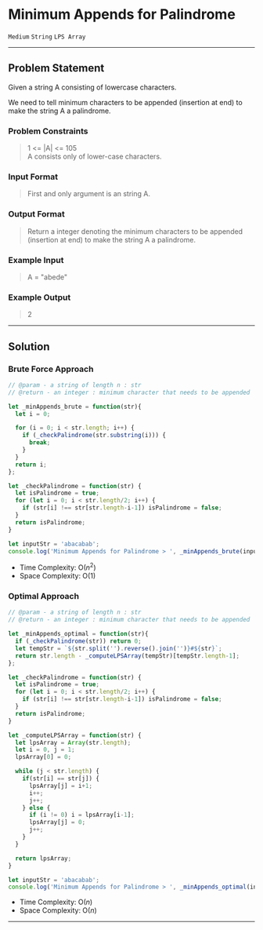 # Minimum Appends for Palindrome

`Medium`
`String`
`LPS Array`

----------

## Problem Statement

Given a string A consisting of lowercase characters.

We need to tell minimum characters to be appended (insertion at end) to make the string A a palindrome.

### Problem Constraints

> 1 <= |A| <= 105  
A consists only of lower-case characters.

### Input Format

> First and only argument is an string A.

### Output Format

> Return a integer denoting the minimum characters to be appended (insertion at end) to make the string A a palindrome.

### Example Input

> A = "abede"

### Example Output

> 2

----------

## Solution

### Brute Force Approach

```javascript
// @param - a string of length n : str
// @return - an integer : minimum character that needs to be appended

let _minAppends_brute = function(str){
  let i = 0;

  for (i = 0; i < str.length; i++) {
    if (_checkPalindrome(str.substring(i))) {
      break;
    }
  }
  return i;
};

let _checkPalindrome = function(str) {
  let isPalindrome = true;
  for (let i = 0; i < str.length/2; i++) {
    if (str[i] !== str[str.length-i-1]) isPalindrome = false;
  }
  return isPalindrome;
}

let inputStr = 'abacabab';
console.log('Minimum Appends for Palindrome > ', _minAppends_brute(inputStr));
```

- Time Complexity: O($n^2$)
- Space Complexity: O($1$)

### Optimal Approach

```javascript
// @param - a string of length n : str
// @return - an integer : minimum character that needs to be appended

let _minAppends_optimal = function(str){
  if (_checkPalindrome(str)) return 0;
  let tempStr = `${str.split('').reverse().join('')}#${str}`;
  return str.length - _computeLPSArray(tempStr)[tempStr.length-1];
};

let _checkPalindrome = function(str) {
  let isPalindrome = true;
  for (let i = 0; i < str.length/2; i++) {
    if (str[i] !== str[str.length-i-1]) isPalindrome = false;
  }
  return isPalindrome;
}

let _computeLPSArray = function(str) {
  let lpsArray = Array(str.length);
  let i = 0, j = 1;
  lpsArray[0] = 0;

  while (j < str.length) {
    if(str[i] == str[j]) {
      lpsArray[j] = i+1;
      i++;
      j++;
    } else {
      if (i != 0) i = lpsArray[i-1];
      lpsArray[j] = 0;
      j++;
    }
  }

  return lpsArray;
}

let inputStr = 'abacabab';
console.log('Minimum Appends for Palindrome > ', _minAppends_optimal(inputStr));
```

- Time Complexity: O($n$)
- Space Complexity: O($n$)

----------
